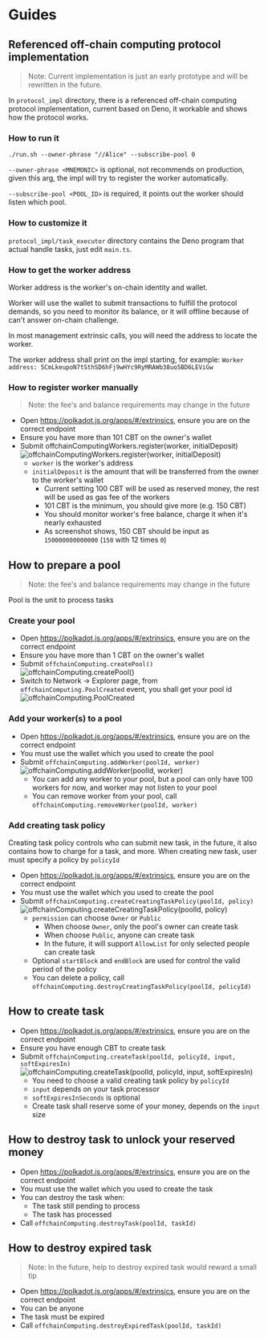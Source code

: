 Guides
====

## Referenced off-chain computing protocol implementation

> Note: Current implementation is just an early prototype and will be rewritten in the future.

In `protocol_impl` directory, there is a referenced off-chain computing protocol implementation,
current based on Deno, it workable and shows how the protocol works.

### How to run it

`./run.sh --owner-phrase "//Alice" --subscribe-pool 0`

`--owner-phrase <MNEMONIC>` is optional, not recommends on production, given this arg,
the impl will try to register the worker automatically.

`--subscribe-pool <POOL_ID>` is required, it points out the worker should listen which pool.

### How to customize it

`protocol_impl/task_executor` directory contains the Deno program that actual handle tasks,
just edit `main.ts`.

### How to get the worker address

Worker address is the worker's on-chain identity and wallet.

Worker will use the wallet to submit transactions to fulfill the protocol demands,
so you need to monitor its balance, or it will offline because of can't answer on-chain challenge.

In most management extrinsic calls, you will need the address to locate the worker.

The worker address shall print on the impl starting, for example:
`Worker address: 5CmLkeupoN7tSthSD6hFj9wHYc9RyMRAWb38uo5BD6LEViGw`

### How to register worker manually

> Note: the fee's and balance requirements may change in the future

- Open <https://polkadot.js.org/apps/#/extrinsics>, ensure you are on the correct endpoint
- Ensure you have more than 101 CBT on the owner's wallet
- Submit offchainComputingWorkers.register(worker, initialDeposit)
  ![offchainComputingWorkers.register(worker, initialDeposit)](./images/register_worker.png)
  - `worker` is the worker's address
  - `initialDeposit` is the amount that will be transferred from the owner to the worker's wallet
    - Current setting 100 CBT will be used as reserved money, the rest will be used as gas fee of the workers
    - 101 CBT is the minimum, you should give more (e.g. 150 CBT)
    - You should monitor worker's free balance, charge it when it's nearly exhausted
    - As screenshot shows, 150 CBT should be input as `150000000000000` (`150` with 12 times `0`)

## How to prepare a pool

> Note: the fee's and balance requirements may change in the future

Pool is the unit to process tasks

### Create your pool

- Open <https://polkadot.js.org/apps/#/extrinsics>, ensure you are on the correct endpoint
- Ensure you have more than 1 CBT on the owner's wallet
- Submit `offchainComputing.createPool()`
  ![offchainComputing.createPool()](./images/create_pool.png)
- Switch to Network -> Explorer page, from `offchainComputing.PoolCreated` event, you shall get your pool id
  ![offchainComputing.PoolCreated](./images/create_pool_success_event.png)

### Add your worker(s) to a pool

- Open <https://polkadot.js.org/apps/#/extrinsics>, ensure you are on the correct endpoint
- You must use the wallet which you used to create the pool
- Submit `offchainComputing.addWorker(poolId, worker)`
  ![offchainComputing.addWorker(poolId, worker)](./images/add_worker.png)
  - You can add any worker to your pool, but a pool can only have 100 workers for now, and worker may not listen to your pool
  - You can remove worker from your pool, call `offchainComputing.removeWorker(poolId, worker)`

### Add creating task policy

Creating task policy controls who can submit new task, in the future, it also contains how to charge for a task, and more. 
When creating new task, user must specify a policy by `policyId`

- Open <https://polkadot.js.org/apps/#/extrinsics>, ensure you are on the correct endpoint
- You must use the wallet which you used to create the pool
- Submit `offchainComputing.createCreatingTaskPolicy(poolId, policy)`
  ![offchainComputing.createCreatingTaskPolicy(poolId, policy)](./images/create_create_task_policy.png)
  - `permission` can choose `Owner` or `Public`
    - When choose `Owner`, only the pool's owner can create task
    - When choose `Public`, anyone can create task
    - In the future, it will support `AllowList` for only selected people can create task
  - Optional `startBlock` and `endBlock` are used for control the valid period of the policy
  - You can delete a policy, call `offchainComputing.destroyCreatingTaskPolicy(poolId, policyId)`

## How to create task

- Open <https://polkadot.js.org/apps/#/extrinsics>, ensure you are on the correct endpoint
- Ensure you have enough CBT to create task
- Submit `offchainComputing.createTask(poolId, policyId, input, softExpiresIn)`
  ![offchainComputing.createTask(poolId, policyId, input, softExpiresIn)](./images/create_task.png)
  - You need to choose a valid creating task policy by `policyId`
  - `input` depends on your task processor
  - `softExpiresInSeconds` is optional
  - Create task shall reserve some of your money, depends on the `input` size

## How to destroy task to unlock your reserved money

- Open <https://polkadot.js.org/apps/#/extrinsics>, ensure you are on the correct endpoint
- You must use the wallet which you used to create the task
- You can destroy the task when:
  - The task still pending to process
  - The task has processed
- Call `offchainComputing.destroyTask(poolId, taskId)`

## How to destroy expired task

> Note: In the future, help to destroy expired task would reward a small tip

- Open <https://polkadot.js.org/apps/#/extrinsics>, ensure you are on the correct endpoint
- You can be anyone
- The task must be expired
- Call `offchainComputing.destroyExpiredTask(poolId, taskId)`
